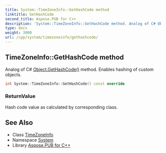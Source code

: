```yaml
---
title: System::TimeZoneInfo::GetHashCode method
linktitle: GetHashCode
second_title: Aspose.PUB for C++
description: 'System::TimeZoneInfo::GetHashCode method. Analog of C# Object.GetHashCode() method. Enables hashing of custom objects in C++.'
type: docs
weight: 3000
url: /cpp/system/timezoneinfo/gethashcode/
---
```

## TimeZoneInfo::GetHashCode method


Analog of C# [Object.GetHashCode()](../../object/gethashcode/) method. Enables hashing of custom objects.

```cpp
int System::TimeZoneInfo::GetHashCode() const override
```


### ReturnValue

Hash code value as calculated by corresponding class.

## See Also

* Class [TimeZoneInfo](../)
* Namespace [System](../../)
* Library [Aspose.PUB for C++](../../../)
